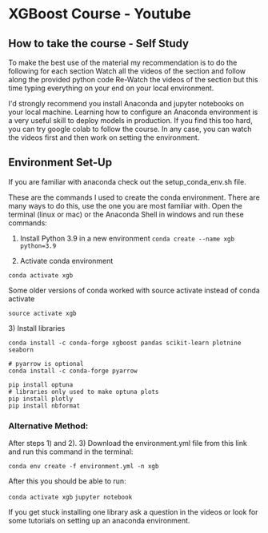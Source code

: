 # XGBoost Course - Youtube

## How to take the course - Self Study

To make the best use of the material my recommendation is to do the following for each section
Watch all the videos of the section and follow along the provided python code
Re-Watch the videos of the section but this time typing everything on your end on your local environment.

I'd strongly recommend you install Anaconda and jupyter notebooks on your local machine.
Learning how to configure an Anaconda environment is a very useful skill to deploy models in production.
If you find this too hard, you can try google colab to follow the course.
In any case, you can watch the videos first and then work on setting the environment.


## Environment Set-Up

If you are familiar with anaconda check out the setup_conda_env.sh file.

These are the commands I used to create the conda environment. There are many ways to do this, use the one you are most familiar with.
Open the terminal (linux or mac) or the Anaconda Shell in windows and run these commands:

1) Install Python 3.9 in a new environment
`conda create --name xgb python=3.9`

2) Activate conda environment

`conda activate xgb`

Some older versions of conda worked with source activate instead of conda activate

`source activate xgb`

3) Install libraries

```conda install ipykernel
conda install -c conda-forge xgboost pandas scikit-learn plotnine seaborn

# pyarrow is optional
conda install -c conda-forge pyarrow

pip install optuna
# libraries only used to make optuna plots
pip install plotly
pip install nbformat
```

### Alternative Method:

After steps 1) and 2).
3) Download the environment.yml file from this link and run this command in the terminal:

`conda env create -f environment.yml -n xgb`

After this you should be able to run:

`conda activate xgb`
`jupyter notebook`

If you get stuck installing one library ask a question in the videos or look for some tutorials on setting up an anaconda environment.
